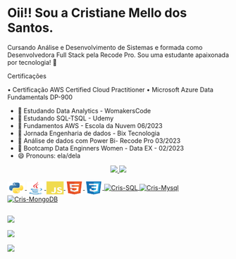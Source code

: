# Oii!! Sou a Cristiane Mello dos Santos.

Cursando Análise e Desenvolvimento de Sistemas e formada como Desenvolvedora Full Stack pela Recode Pro. Sou uma estudante apaixonada por tecnologia! 👋

Certificações
  
  • Certificação AWS Certified Cloud Practitioner
  • Microsoft Azure Data Fundamentals DP-900


- 🌱 Estudando Data Analytics - WomakersCode
- 🌱 Estudando SQL-TSQL  - Udemy
- 🌱 Fundamentos AWS  - Escola da Nuvem 06/2023
- 🌱 Jornada Engenharia de dados - Bix Tecnologia
- 🌱 Análise de dados com Power Bi- Recode Pro 03/2023
- 🌱 Bootcamp Data Enginners Women - Data EX - 02/2023
- 😄 Pronouns: ela/dela

<div align="center">
  <a href="https://github.com/crisbonizzi">   <img height="180em" src="https://github-readme-stats.vercel.app/api?username=crisbonizzi&show_icons=true&theme=dracula&include_all_commits=true&count_private=true"/>   
    <img height="180em" src="https://github-readme-stats.vercel.app/api/top-langs/?username=crisbonizzi&layout=compact&langs_count=7&theme=dracula"/>
</div>
  
  
<div style="display: inline_block"><br>


  
  <img align="center" alt="Cris-Python" height="30" width="40" src="https://raw.githubusercontent.com/devicons/devicon/master/icons/python/python-original.svg">
  <img align="center" alt="Cris-Java" height="30" width="40" src="https://raw.githubusercontent.com/devicons/devicon/master/icons/java/java-original.svg">
  <img align="center" alt="Cris-Js" height="30" width="40" src="https://raw.githubusercontent.com/devicons/devicon/master/icons/javascript/javascript-plain.svg">
  <img align="center" alt="Cris-HTML" height="30" width="40" src="https://raw.githubusercontent.com/devicons/devicon/master/icons/html5/html5-original.svg">
  <img align="center" alt="Cris-CSS" height="30" width="40" src="https://raw.githubusercontent.com/devicons/devicon/master/icons/css3/css3-original.svg">
  <img align="center" alt="Cris-SQL"height="30" width="40" src="https://img.shields.io/badge/SQL-005C84?style=for-the-badge&logo=mysql&logoColor=white">
  <img align="center" alt="Cris-Mysql"height="30" width="40" src="https://img.shields.io/badge/MySQL-005C84?style=for-the-badge&logo=mysql&logoColor=white">
  <img align="center" alt="Cris-MongoDB"height="30" width="40" src="https://img.shields.io/badge/MongoDB-4EA94B?style=for-the-badge&logo=mongodb&logoColor=white">
  
</div>
  
  ##
 
<div> 
 
  <a href="https://instagram.com/crismellobonizzi" target="_blank"><img src="https://img.shields.io/badge/-Instagram-%23E4405F?style=for-the-badge&logo=instagram&logoColor=white" target="_blank"></a>
  
 <a href = "mailto:cris_mello85@hotmail.com"><img src="https://img.shields.io/badge/Microsoft_Outlook-0078D4?style=for-the-badge&logo=microsoft-outlook&logoColor=white" target="_blank"></a>

  <a href="https://www.linkedin.com/in/cristianemellosantos/" target="_blank"><img src="https://img.shields.io/badge/-LinkedIn-%230077B5?style=for-the-badge&logo=linkedin&logoColor=white" target="_blank"></a> 
  

</div>

